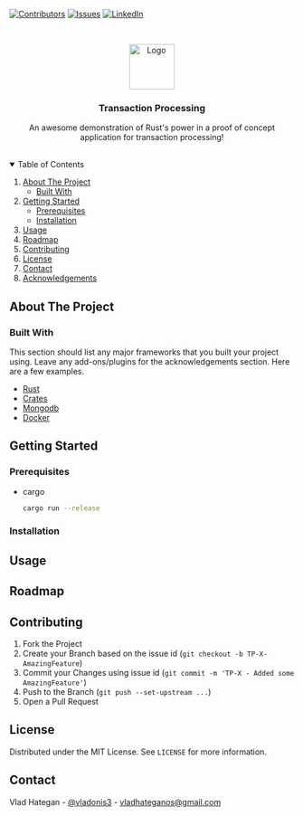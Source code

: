 [![Contributors][contributors-shield]][contributors-url]
[![Issues][issues-shield]][issues-url]
[![LinkedIn][linkedin-shield]][linkedin-url]



<!-- PROJECT LOGO -->
<br />
<p align="center">
  <a href="https://github.com/vladhateganos/transaction_processing">
    <img src="images/logo.jpeg" alt="Logo" width="80" height="80">
  </a>

<h3 align="center">Transaction Processing</h3>

  <p align="center">
    An awesome demonstration of Rust's power in a proof of concept application for transaction processing!
    <br />
  </p>

</br>

<!-- TABLE OF CONTENTS -->
<details open="open">
  <summary>Table of Contents</summary>
  <ol>
    <li>
      <a href="#about-the-project">About The Project</a>
      <ul>
        <li><a href="#built-with">Built With</a></li>
      </ul>
    </li>
    <li>
      <a href="#getting-started">Getting Started</a>
      <ul>
        <li><a href="#prerequisites">Prerequisites</a></li>
        <li><a href="#installation">Installation</a></li>
      </ul>
    </li>
    <li><a href="#usage">Usage</a></li>
    <li><a href="#roadmap">Roadmap</a></li>
    <li><a href="#contributing">Contributing</a></li>
    <li><a href="#license">License</a></li>
    <li><a href="#contact">Contact</a></li>
    <li><a href="#acknowledgements">Acknowledgements</a></li>
  </ol>
</details>



<!-- ABOUT THE PROJECT -->
## About The Project


### Built With

This section should list any major frameworks that you built your project using. Leave any add-ons/plugins for the acknowledgements section. Here are a few examples.
* [Rust](https://www.rust-lang.org/)
* [Crates](https://crates.io/)
* [Mongodb](https://www.mongodb.com/)
* [Docker](https://www.docker.com/)

<!-- GETTING STARTED -->
## Getting Started



### Prerequisites

* cargo
  ```sh
  cargo run --release
  ```

### Installation

<!-- USAGE EXAMPLES -->
## Usage

<!-- ROADMAP -->
## Roadmap

<!-- CONTRIBUTING -->
## Contributing

1. Fork the Project
2. Create your Branch based on the issue id (`git checkout -b TP-X-AmazingFeature`)
3. Commit your Changes using issue id (`git commit -m 'TP-X - Added some AmazingFeature'`)
4. Push to the Branch (`git push --set-upstream ...`)
5. Open a Pull Request

<!-- LICENSE -->
## License

Distributed under the MIT License. See `LICENSE` for more information.



<!-- CONTACT -->
## Contact
[product-screenshot]: images/screenshot.png
Vlad Hategan - [@vladonis3](https://twitter.com/vladonis3) - vladhateganos@gmail.com


<!-- MARKDOWN LINKS & IMAGES -->
<!-- https://www.markdownguide.org/basic-syntax/#reference-style-links -->
[contributors-shield]: https://img.shields.io/github/contributors/vladhateganos/transaction_processing.svg?style=for-the-badge
[contributors-url]: https://github.com/vladhateganos/transaction_processing/graphs/contributors

[issues-shield]: https://img.shields.io/github/issues/vladhateganos/transaction_processing.svg?style=for-the-badge
[issues-url]: https://github.com//vladhateganos/transaction_processing/issues
[linkedin-shield]: https://img.shields.io/badge/-LinkedIn-black.svg?style=for-the-badge&logo=linkedin&colorB=555
[linkedin-url]: https://www.linkedin.com/in/vlad-hategan-1b5a8414b
